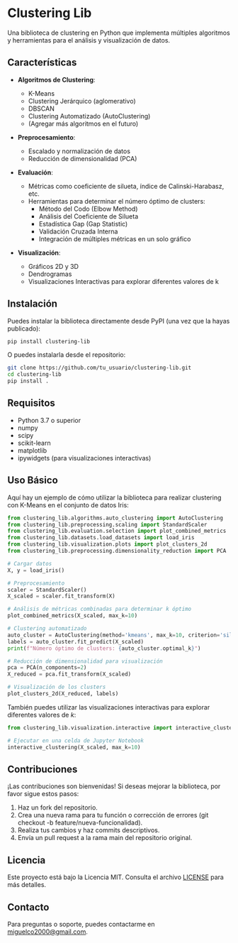 # Clustering Lib

Una biblioteca de clustering en Python que implementa múltiples algoritmos y herramientas para el análisis y visualización de datos.

## Características

- **Algoritmos de Clustering**:
  - K-Means
  - Clustering Jerárquico (aglomerativo)
  - DBSCAN
  - Clustering Automatizado (AutoClustering)
  - (Agregar más algoritmos en el futuro)

- **Preprocesamiento**:
  - Escalado y normalización de datos
  - Reducción de dimensionalidad (PCA)

- **Evaluación**:
  - Métricas como coeficiente de silueta, índice de Calinski-Harabasz, etc.
  - Herramientas para determinar el número óptimo de clusters:
    - Método del Codo (Elbow Method)
    - Análisis del Coeficiente de Silueta
    - Estadística Gap (Gap Statistic)
    - Validación Cruzada Interna
    - Integración de múltiples métricas en un solo gráfico

- **Visualización**:
  - Gráficos 2D y 3D
  - Dendrogramas
  - Visualizaciones Interactivas para explorar diferentes valores de k

## Instalación

Puedes instalar la biblioteca directamente desde PyPI (una vez que la hayas publicado):

```bash
pip install clustering-lib
```

O puedes instalarla desde el repositorio:

```bash
git clone https://github.com/tu_usuario/clustering-lib.git
cd clustering-lib
pip install .
```

## Requisitos

+ Python 3.7 o superior
+ numpy
+ scipy
+ scikit-learn
+ matplotlib
+ ipywidgets (para visualizaciones interactivas)

## Uso Básico

Aquí hay un ejemplo de cómo utilizar la biblioteca para realizar clustering con K-Means en el conjunto de datos Iris:


```python
from clustering_lib.algorithms.auto_clustering import AutoClustering
from clustering_lib.preprocessing.scaling import StandardScaler
from clustering_lib.evaluation.selection import plot_combined_metrics
from clustering_lib.datasets.load_datasets import load_iris
from clustering_lib.visualization.plots import plot_clusters_2d
from clustering_lib.preprocessing.dimensionality_reduction import PCA

# Cargar datos
X, y = load_iris()

# Preprocesamiento
scaler = StandardScaler()
X_scaled = scaler.fit_transform(X)

# Análisis de métricas combinadas para determinar k óptimo
plot_combined_metrics(X_scaled, max_k=10)

# Clustering automatizado
auto_cluster = AutoClustering(method='kmeans', max_k=10, criterion='silhouette', random_state=42)
labels = auto_cluster.fit_predict(X_scaled)
print(f"Número óptimo de clusters: {auto_cluster.optimal_k}")

# Reducción de dimensionalidad para visualización
pca = PCA(n_components=2)
X_reduced = pca.fit_transform(X_scaled)

# Visualización de los clusters
plot_clusters_2d(X_reduced, labels)
```

También puedes utilizar las visualizaciones interactivas para explorar diferentes valores de $k$:
    
```python
from clustering_lib.visualization.interactive import interactive_clustering

# Ejecutar en una celda de Jupyter Notebook
interactive_clustering(X_scaled, max_k=10)
```

## Contribuciones

¡Las contribuciones son bienvenidas! Si deseas mejorar la biblioteca, por favor sigue estos pasos:

1. Haz un fork del repositorio.
2. Crea una nueva rama para tu función o corrección de errores (git checkout -b feature/nueva-funcionalidad).
3. Realiza tus cambios y haz commits descriptivos.
4. Envía un pull request a la rama main del repositorio original.

## Licencia

Este proyecto está bajo la Licencia MIT. Consulta el archivo [LICENSE](LICENSE) para más detalles.

## Contacto

Para preguntas o soporte, puedes contactarme en miguelco2000@gmail.com.
